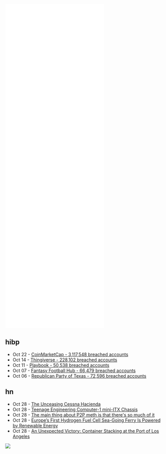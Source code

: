 ![Metrics](https://raw.githubusercontent.com/phixion/phixion/master/metrics.svg)

## hibp

<!--
for https://github.com/phixion/phixion/blob/main/.github/workflows/feeds.yml
-->
<!--START_SECTION:haveibeenpwnd-->
- Oct 22 - [CoinMarketCap - 3,117,548 breached accounts](https://haveibeenpwned.com/PwnedWebsites#CoinMarketCap)
- Oct 14 - [Thingiverse - 228,102 breached accounts](https://haveibeenpwned.com/PwnedWebsites#Thingiverse)
- Oct 11 - [Playbook - 50,538 breached accounts](https://haveibeenpwned.com/PwnedWebsites#Playbook)
- Oct 07 - [Fantasy Football Hub - 66,479 breached accounts](https://haveibeenpwned.com/PwnedWebsites#FantasyFootballHub)
- Oct 06 - [Republican Party of Texas - 72,596 breached accounts](https://haveibeenpwned.com/PwnedWebsites#RepublicanPartyOfTexas)
<!--END_SECTION:haveibeenpwnd-->

## hn

<!--
for https://github.com/phixion/phixion/blob/main/.github/workflows/feeds.yml
-->
<!--START_SECTION:hn-->
- Oct 28 - [The Unceasing Cessna Hacienda](https://www.damninteresting.com/the-unceasing-cessna-hacienda/)
- Oct 28 - [Teenage Engineering Computer-1 mini-ITX Chassis](https://teenage.engineering/products/computer-1)
- Oct 28 - [The main thing about P2P meth is that there's so much of it](https://dynomight.net/p2p-meth/)
- Oct 28 - [Europe’s First Hydrogen Fuel Cell Sea-Going Ferry Is Powered by Renewable Energy](https://www.autoevolution.com/news/europes-first-hydrogen-fuel-cell-sea-going-ferry-is-powered-purely-by-renewable-energy-172235.html)
- Oct 28 - [An Unexpected Victory: Container Stacking at the Port of Los Angeles](https://thezvi.wordpress.com/2021/10/28/an-unexpected-victory-container-stacking-at-the-port-of-los-angeles/)
<!--END_SECTION:hn-->

<!--
for https://yhype.me
-->
![](https://hit.yhype.me/github/profile?user_id=13013670)

